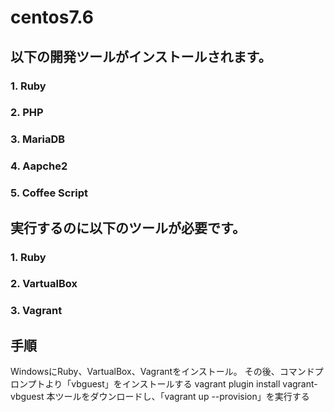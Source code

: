 # centos7.6 
## 以下の開発ツールがインストールされます。
### 1. Ruby
### 2. PHP
### 3. MariaDB
### 4. Aapche2
### 5. Coffee Script

## 実行するのに以下のツールが必要です。
### 1. Ruby
### 2. VartualBox
### 3. Vagrant

## 手順
WindowsにRuby、VartualBox、Vagrantをインストール。
その後、コマンドプロンプトより「vbguest」をインストールする
vagrant plugin install vagrant-vbguest
本ツールをダウンロードし、「vagrant up --provision」を実行する

